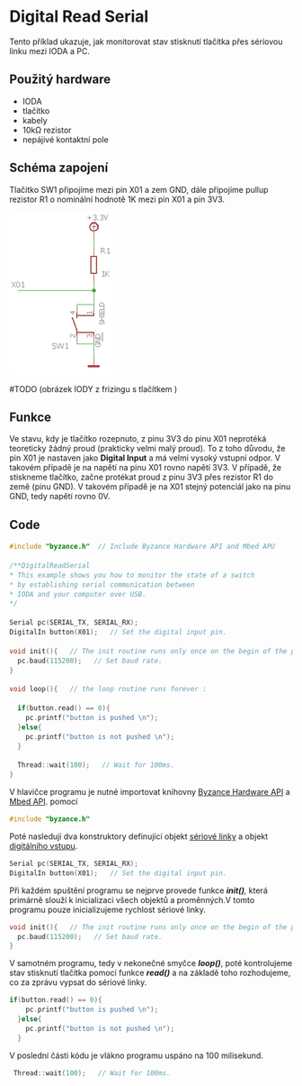 # Digital Read Serial

Tento příklad ukazuje, jak monitorovat stav stisknutí tlačítka přes sériovou linku mezi IODA a PC.

## Použitý hardware

* IODA 
* tlačítko
* kabely
* 10kΩ rezistor
* nepájivé kontaktní pole

## Schéma zapojení

Tlačítko SW1 připojíme mezi pin X01 a zem GND, dále připojíme pullup rezistor R1 o nominální hodnotě 1K mezi pin X01 a pin 3V3. 

![](../../../.gitbook/assets/schema_pullup%20%282%29.png)

 \#TODO \(obrázek IODY z frizingu s tlačítkem \)

## Funkce

Ve stavu, kdy je tlačítko rozepnuto, z pinu 3V3 do pinu X01 neprotéká teoreticky žádný proud \(prakticky velmi malý proud\). To z toho důvodu, že pin X01 je nastaven jako **Digital Input** a má velmi vysoký vstupní odpor. V takovém případě je na napětí na pinu X01 rovno napětí 3V3. V případě, že stiskneme tlačítko, začne protékat proud z pinu 3V3 přes rezistor R1 do země \(pinu GND\).  V takovém případě je na X01 stejný potenciál jako na pinu GND, tedy napětí rovno 0V. 

## Code

```cpp
#include "byzance.h"  // Include Byzance Hardware API and Mbed APU 

/**DigitalReadSerial
* This example shows you how to monitor the state of a switch
* by establishing serial communication between
* IODA and your computer over USB.
*/

Serial pc(SERIAL_TX, SERIAL_RX);
DigitalIn button(X01);   // Set the digital input pin.

void init(){   // The init routine runs only once on the begin of the program
  pc.baud(115200);   // Set baud rate.
}

void loop(){   // the loop routine runs forever :
  
  if(button.read() == 0){
    pc.printf("button is pushed \n"); 
  }else{
    pc.printf("button is not pushed \n");
  }
  
  Thread::wait(100);   // Wait for 100ms.
}
```

V hlavičce programu je nutné importovat knihovny [Byzance Hardware API](../../programovani-hw/byzance-hardware-api.md) a [Mbed API](../../programovani-hw/mbed-api/). pomocí 

```cpp
#include "byzance.h"
```

Poté nasledují dva konstruktory definující objekt [sériové linky](../komunikace-po-seriove-lince-uart/) a objekt [digitálního vstupu](../../programovani-hw/mbed-api/).

```cpp
Serial pc(SERIAL_TX, SERIAL_RX); 
DigitalIn button(X01);   // Set the digital input pin.
```

Při každém spuštění programu se nejprve provede funkce _**init\(\)**,_ která primárně slouží k inicializaci všech objektů a proměnných.V tomto programu pouze inicializujeme rychlost sériové linky.

```cpp
void init(){   // The init routine runs only once on the begin of the program
  pc.baud(115200);   // Set baud rate.
}
```

V samotném programu, tedy v nekonečné smyčce _**loop\(\)**_, poté kontrolujeme stav stisknutí tlačítka pomocí funkce _**read\(\)**_ a na základě toho rozhodujeme, co za zprávu vypsat do sériové linky. 

```cpp
if(button.read() == 0){
    pc.printf("button is pushed \n"); 
  }else{
    pc.printf("button is not pushed \n");
  }
```

V poslední části kódu je vlákno programu uspáno na 100 milisekund.

```cpp
 Thread::wait(100);   // Wait for 100ms.
```



